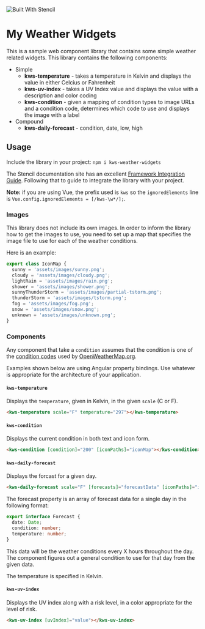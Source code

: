 ![Built With Stencil](https://img.shields.io/badge/-Built%20With%20Stencil-16161d.svg?logo=data%3Aimage%2Fsvg%2Bxml%3Bbase64%2CPD94bWwgdmVyc2lvbj0iMS4wIiBlbmNvZGluZz0idXRmLTgiPz4KPCEtLSBHZW5lcmF0b3I6IEFkb2JlIElsbHVzdHJhdG9yIDE5LjIuMSwgU1ZHIEV4cG9ydCBQbHVnLUluIC4gU1ZHIFZlcnNpb246IDYuMDAgQnVpbGQgMCkgIC0tPgo8c3ZnIHZlcnNpb249IjEuMSIgaWQ9IkxheWVyXzEiIHhtbG5zPSJodHRwOi8vd3d3LnczLm9yZy8yMDAwL3N2ZyIgeG1sbnM6eGxpbms9Imh0dHA6Ly93d3cudzMub3JnLzE5OTkveGxpbmsiIHg9IjBweCIgeT0iMHB4IgoJIHZpZXdCb3g9IjAgMCA1MTIgNTEyIiBzdHlsZT0iZW5hYmxlLWJhY2tncm91bmQ6bmV3IDAgMCA1MTIgNTEyOyIgeG1sOnNwYWNlPSJwcmVzZXJ2ZSI%2BCjxzdHlsZSB0eXBlPSJ0ZXh0L2NzcyI%2BCgkuc3Qwe2ZpbGw6I0ZGRkZGRjt9Cjwvc3R5bGU%2BCjxwYXRoIGNsYXNzPSJzdDAiIGQ9Ik00MjQuNywzNzMuOWMwLDM3LjYtNTUuMSw2OC42LTkyLjcsNjguNkgxODAuNGMtMzcuOSwwLTkyLjctMzAuNy05Mi43LTY4LjZ2LTMuNmgzMzYuOVYzNzMuOXoiLz4KPHBhdGggY2xhc3M9InN0MCIgZD0iTTQyNC43LDI5Mi4xSDE4MC40Yy0zNy42LDAtOTIuNy0zMS05Mi43LTY4LjZ2LTMuNkgzMzJjMzcuNiwwLDkyLjcsMzEsOTIuNyw2OC42VjI5Mi4xeiIvPgo8cGF0aCBjbGFzcz0ic3QwIiBkPSJNNDI0LjcsMTQxLjdIODcuN3YtMy42YzAtMzcuNiw1NC44LTY4LjYsOTIuNy02OC42SDMzMmMzNy45LDAsOTIuNywzMC43LDkyLjcsNjguNlYxNDEuN3oiLz4KPC9zdmc%2BCg%3D%3D&colorA=16161d&style=flat-square)

# My Weather Widgets

This is a sample web component library that contains some simple weather related widgets. This library contains the following components:

* Simple
  * **kws-temperature** - takes a temperature in Kelvin and displays the value in either Celcius or Fahrenheit
  * **kws-uv-index** - takes a UV Index value and displays the value with a description and color coding
  * **kws-condition** - given a mapping of condition types to image URLs and a condition code, determines which code to use and displays the image with a label
* Compound
  * **kws-daily-forecast** - condition, date, low, high

## Usage

Include the library in your project: `npm i kws-weather-widgets`

The Stencil documentation site has an excellent [Framework Integration Guide](https://stenciljs.com/docs/framework-integration). Following that to guide to integrate the library with your project.

**Note:** if you are using Vue, the prefix used is `kws` so the `ignoredElements`  line is `Vue.config.ignoredElements = [/kws-\w*/];`.

### Images

This library does not include its own images. In order to inform the library how to get the images to use, you need to set up a map that specifies the image file to use for each of the weather conditions.

Here is an example:


```TypeScript
export class IconMap {
  sunny = 'assets/images/sunny.png';
  cloudy = 'assets/images/cloudy.png';
  lightRain = 'assets/images/rain.png';
  shower = 'assets/images/shower.png';
  sunnyThunderStorm = 'assets/images/partial-tstorm.png';
  thunderStorm = 'assets/images/tstorm.png';
  fog = 'assets/images/fog.png';
  snow = 'assets/images/snow.png';
  unknown = 'assets/images/unknown.png';
}
```

### Components

Any component that take a `condition` assumes that the condition is one of the [condition codes](https://openweathermap.org/weather-conditions) used by [OpenWeatherMap.org](https://openweathermap.org).

Examples shown below are using Angular property bindings. Use whatever is appropriate for the architecture of your application.

#### `kws-temperature`

Displays the `temperature`, given in Kelvin, in the given `scale` (C or F).
```html
<kws-temperature scale="F" temperature="297"></kws-temperature>
```

#### `kws-condition`

Displays the current condition in both text and icon form.

```html
<kws-condition [condition]="200" [iconPaths]="iconMap"></kws-condition>
```

#### `kws-daily-forecast`

Displays the forcast for a given day.

```html
<kws-daily-forecast scale="F" [forecasts]="forecastData" [iconPaths]="iconMap"></kws-daily-forecast>
```

The forecast property is an array of forecast data for a single day in the following format:

```TypeScript
export interface Forecast {
  date: Date;
  condition: number;
  temperature: number;
}
```

This data will be the weather conditions every X hours throughout the day. The component figures out a general condition to use for that day from the given data.

The temperature is specified in Kelvin.

#### `kws-uv-index`

Displays the UV index along with a risk level, in a color appropriate for the level of risk.

```html
<kws-uv-index [uvIndex]="value"></kws-uv-index>
```